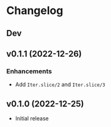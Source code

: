 # Changelog

## Dev

## v0.1.1 (2022-12-26)

### Enhancements

- Add `Iter.slice/2` and `Iter.slice/3`

## v0.1.0 (2022-12-25)

- Initial release
